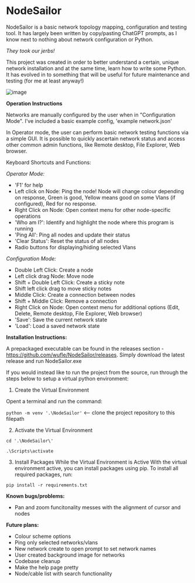 # NodeSailor

NodeSailor is a basic network topology mapping, configuration and testing tool.  It has largely been written by copy/pasting ChatGPT prompts, as I know next to nothing about network configuration or Python.  

*They took our jerbs!*

This project was created in order to better understand a certain, unique network installation and at the same time, learn how to write some Python.  It has evolved in to something that will be useful for future maintenance and testing (for me at least anyway!)

 ![image](https://github.com/wufle/NodeSailor/assets/121041163/c6629eee-93f7-4306-a2ce-06756320e175)


**Operation Instructions**

Networks are manually configured by the user when in "Configuration Mode". I've included a basic example config, 'example network.json'

In Operator mode, the user can perform basic network testing functions via a simple GUI. It is possible to quickly ascertain network status and access other common admin functions, like Remote desktop, File Explorer, Web browser.

Keyboard Shortcuts and Functions:
        
*Operator Mode:*
- 'F1' for help
- Left click on Node: Ping the node! Node will change colour depending on response, Green is good, Yellow means good on some Vlans (if configured), Red for no response.
- Right Click on Node: Open context menu for other node-specific operations
- 'Who am I?': Identify and highlight the node where this program is running
- 'Ping All': Ping all nodes and update their status
- 'Clear Status': Reset the status of all nodes
- Radio buttons for displaying/hiding selected Vlans

        
*Configuration Mode:*
- Double Left Click: Create a node
- Left click drag Node: Move node
- Shift + Double Left Click: Create a sticky note
- Shift left click drag to move sticky notes
- Middle Click: Create a connection between nodes
- Shift + Middle Click: Remove a connection
- Right Click on Node: Open context menu for additional options (Edit, Delete, Remote desktop, File Explorer, Web browser)
- 'Save': Save the current network state
- 'Load': Load a saved network state
  
**Installation Instructions:**

A prepackaged executable can be found in the releases section - https://github.com/wufle/NodeSailor/releases.  Simply download the latest release and run NodeSailor.exe

If you would instead like to run the project from the source, run through the steps below to setup a virtual python environment:

1. Create the Virtual Environment

Opent a terminal and run the command:

`python -m venv '.\NodeSailor'` <-- clone the project repository to this filepath

2. Activate the Virtual Environment

`cd '.\NodeSailor\'`

`.\Scripts\activate`

3. Install Packages While the Virtual Environment is Active
With the virtual environment active, you can install packages using pip. To install all required packages, run:

`pip install -r requirements.txt`

**Known bugs/problems:**
- Pan and zoom funcitonality messes with the alignment of cursor and nodes

**Future plans:**
* Colour scheme options
* Ping only selected networks/vlans
* New network create to open prompt to set network names
* User created background image for networks
* Codebase cleanup
* Make the help page pretty
* Node/cable list with search functionality
  

